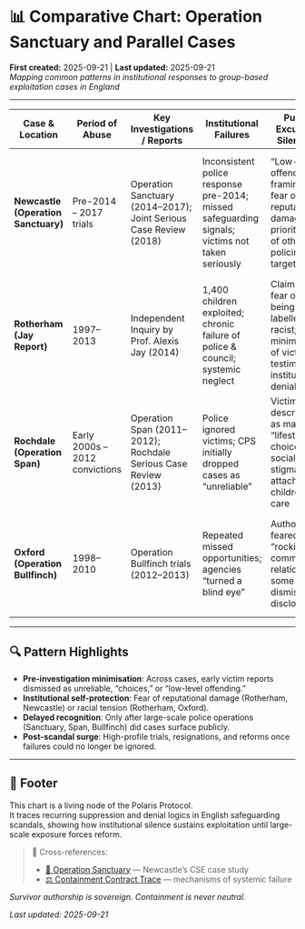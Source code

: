 # 📊 Comparative Chart: Operation Sanctuary and Parallel Cases  
**First created:** 2025-09-21 | **Last updated:** 2025-09-21  
*Mapping common patterns in institutional responses to group-based exploitation cases in England*

---

| Case & Location | Period of Abuse | Key Investigations / Reports | Institutional Failures | Public Excuses / Silencing | Aftermath & Reforms |
|-----------------|-----------------|-----------------------------|------------------------|----------------------------|---------------------|
| **Newcastle (Operation Sanctuary)** | Pre-2014 – 2017 trials | Operation Sanctuary (2014–2017); Joint Serious Case Review (2018) | Inconsistent police response pre-2014; missed safeguarding signals; victims not taken seriously | “Low-level offending” framing; fear of reputational damage; prioritisation of other policing targets | 2017 convictions (17 men + 1 woman); 2018 JSCR critique; Ofsted (2025) rates child protection “Outstanding” |
| **Rotherham (Jay Report)** | 1997–2013 | Independent Inquiry by Prof. Alexis Jay (2014) | 1,400 children exploited; chronic failure of police & council; systemic neglect | Claims of fear of being labelled racist; minimisation of victim testimony; institutional denial | Resignations of senior figures; national inquiries; embedding of CSE into safeguarding boards |
| **Rochdale (Operation Span)** | Early 2000s – 2012 convictions | Operation Span (2011–2012); Rochdale Serious Case Review (2013) | Police ignored victims; CPS initially dropped cases as “unreliable” | Victims described as making “lifestyle choices”; social stigma attached to children in care | 9 men convicted in 2012; CPS reforms on grooming prosecutions; scrutiny of local safeguarding |
| **Oxford (Operation Bullfinch)** | 1998–2010 | Operation Bullfinch trials (2012–2013) | Repeated missed opportunities; agencies “turned a blind eye” | Authorities feared “rocking community relations”; some staff dismissed disclosures | 7 men convicted in 2013; Oxfordshire Safeguarding Board review; changes to police CSE handling |

---

## 🔍 Pattern Highlights
- **Pre-investigation minimisation**: Across cases, early victim reports dismissed as unreliable, “choices,” or “low-level offending.”  
- **Institutional self-protection**: Fear of reputational damage (Rotherham, Newcastle) or racial tension (Rotherham, Oxford).  
- **Delayed recognition**: Only after large-scale police operations (Sanctuary, Span, Bullfinch) did cases surface publicly.  
- **Post-scandal surge**: High-profile trials, resignations, and reforms once failures could no longer be ignored.  

---

## 🏮 Footer  

This chart is a living node of the Polaris Protocol.  
It traces recurring suppression and denial logics in English safeguarding scandals, showing how institutional silence sustains exploitation until large-scale exposure forces reform.  

> 📡 Cross-references:  
> - [🚨 Operation Sanctuary](../Big_Picture_Protocols/🚨_operation_sanctuary.md) — Newcastle’s CSE case study  
> - [⚖️ Containment Contract Trace](../Big_Picture_Protocols/⚖️_containment_contract_trace.md) — mechanisms of systemic failure  

*Survivor authorship is sovereign. Containment is never neutral.*  

_Last updated: 2025-09-21_
